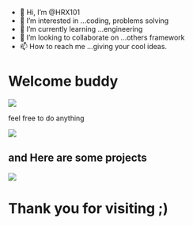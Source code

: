 - 👋 Hi, I’m @HRX101
- 👀 I’m interested in ...coding, problems solving 
- 🌱 I’m currently learning ...engineering 
- 💞️ I’m looking to collaborate on ...others framework 
- 📫 How to reach me ...giving your cool ideas. 

<!---
HRX101/HRX101 is a ✨ special ✨ repository because its `README.md` (this file) appears on your GitHub profile.
You can click the Preview link to take a look at your changes.
--->

<h1>Welcome buddy</h1>
<img src="https://media.tenor.com/images/84fd3bdacf65d4306ead414fcf2a16f6/tenor.gif">   <p>feel free to do anything</p> <img src="https://th.bing.com/th/id/R.e4961f8aa790fcb7a9631d2cd2cd12a8?rik=lRDYimpZfg8ldw&riu=http%3a%2f%2fimg1.wikia.nocookie.net%2f__cb20140808110649%2fclubpenguin%2fimages%2fa%2fa1%2fAction_Dance_Light_Blue.gif&ehk=aKaqK76eeRqG%2bQo3YqF8EW2%2fuH%2fbSruJXuZ9mngNoss%3d&risl=&pid=ImgRaw&r=0">
<h2>and Here are some projects </h2>
<img src="https://i.imgur.com/tRqTIdl.gif">
<h1>Thank you for visiting ;)</h1>
